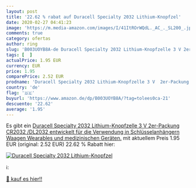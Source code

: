 ```yaml
---
layout: post
title: '22.62 % rabat auf Duracell Specialty 2032 Lithium-Knopfzel'
date: 2020-02-27 04:41:23
image: 'https://m.media-amazon.com/images/I/41ItROrWQdL._AC_._SL200_.jpg'
comments: true
category: ofertas
author: ring
slug: 'B003UOYB8A-de Duracell Specialty 2032 Lithium-Knopfzelle 3 V 2er-Packung...'
tags: [  ]
actualPrice: 1.95 EUR
currency: EUR
price: 1.95
comparePrice: 2.52 EUR
prodname: 'Duracell Specialty 2032 Lithium-Knopfzelle 3 V  2er-Packung  CR2032 /DL2032 entwickelt für die Verwendung in Schlüsselanhängern  Waagen  Wearables und medizinischen Geräten.'
country: 'de'
flag: '🇩🇪'
buyurl: 'https://www.amazon.de/dp/B003UOYB8A/?tag=tolees0ca-21'
descuento: '22.62'
average: '1.95'
---
```


Es gibt ein [Duracell Specialty 2032 Lithium-Knopfzelle 3 V  2er-Packung  CR2032 /DL2032 entwickelt für die Verwendung in Schlüsselanhängern  Waagen  Wearables und medizinischen Geräten.](https://www.amazon.de/dp/B003UOYB8A/?tag=tolees0ca-21) mit aktuellem Preis 1.95 EUR (original: 2.52 EUR) 22.62 % Rabatt hier:

[![Duracell Specialty 2032 Lithium-Knopfzel](https://m.media-amazon.com/images/I/41ItROrWQdL._AC_._SL200_.jpg)](https://www.amazon.de/dp/B003UOYB8A/?tag=tolees0ca-21)

ℹ️:


[🛒 kauf es hier!!](https://www.amazon.de/dp/B003UOYB8A/?tag=tolees0ca-21)

